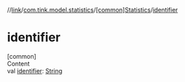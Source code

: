 //[link](../../index.md)/[com.tink.model.statistics](../index.md)/[[common]Statistics](index.md)/[identifier](identifier.md)



# identifier  
[common]  
Content  
val [identifier](identifier.md): [String](https://kotlinlang.org/api/latest/jvm/stdlib/kotlin/-string/index.html)  



